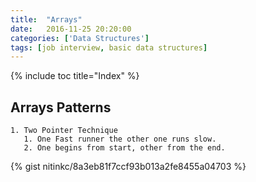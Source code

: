 ```yaml
---
title:  "Arrays"
date:   2016-11-25 20:20:00
categories: ['Data Structures']
tags: [job interview, basic data structures]
---
```


{% include toc title="Index" %}

## Arrays Patterns

    1. Two Pointer Technique
       1. One Fast runner the other one runs slow.
       2. One begins from start, other from the end.

{% gist nitinkc/8a3eb81f7ccf93b013a2fe8455a04703 %}
